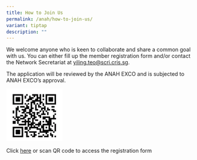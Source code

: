 ```yaml
---
title: How to Join Us
permalink: /anah/how-to-join-us/
variant: tiptap
description: ""
---
```

<p>We welcome anyone who is keen to collaborate and share a common goal with us. You can either fill up the member registration form and/or contact the Network Secretariat at <a href="mailto:yiling.teo@scri.cris.sg" rel="noopener noreferrer nofollow" target="_blank">yiling.teo@scri.cris.sg</a>.</p><p>The application will be reviewed by the ANAH EXCO and is subjected to ANAH EXCO’s approval.</p><div class="isomer-image-wrapper"><img style="width:150px" height="auto" width="100%" src="/images/ANAH%20ASEAN%20Network%20of%20Adrenal/join_us_qr_code.png"></div><p>Click <a href="https://docs.google.com/forms/d/e/1FAIpQLScS393RnVSXMvaJrtlOLwLVC2gAMACpXW__TVayylwygG1_zw/viewform" rel="noopener noreferrer nofollow" target="_blank">here</a> or scan QR code to access the registration form</p>